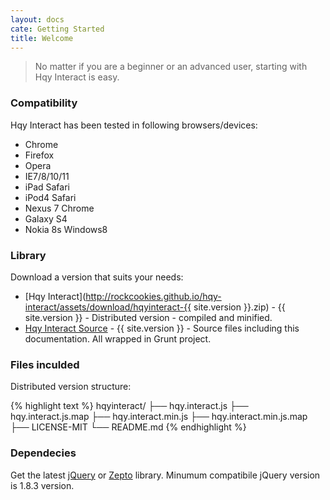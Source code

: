```yaml
---
layout: docs
cate: Getting Started
title: Welcome
---
```


> No matter if you are a beginner or an advanced user, starting with Hqy Interact is easy.

### Compatibility

Hqy Interact has been tested in following browsers/devices:

* Chrome
* Firefox
* Opera
* IE7/8/10/11
* iPad Safari
* iPod4 Safari
* Nexus 7 Chrome
* Galaxy S4
* Nokia 8s Windows8


### Library

Download a version that suits your needs:

* [Hqy Interact](http://rockcookies.github.io/hqy-interact/assets/download/hqyinteract-{{ site.version }}.zip) - {{ site.version }} - Distributed version - compiled and minified.
* [Hqy Interact Source](https://github.com/Rockcookies/hqy-interact/archive/master.zip) - {{ site.version }} - Source files including this documentation. All wrapped in Grunt project.


### Files inculded

Distributed version structure:

{% highlight text %}
hqyinteract/
├── hqy.interact.js
├── hqy.interact.js.map
├── hqy.interact.min.js
├── hqy.interact.min.js.map
├── LICENSE-MIT
└── README.md
{% endhighlight %}


### Dependecies

Get the latest [jQuery](http://jquery.com/) or [Zepto](http://zeptojs.com/) library. Minumum compatibile jQuery version is 1.8.3 version.
